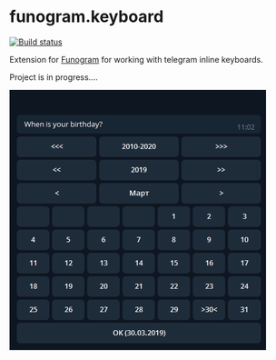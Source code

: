 # funogram.keyboard
[![Build status](https://ci.appveyor.com/api/projects/status/d9r9f8aeolteak0b/branch/master?svg=true)](https://ci.appveyor.com/project/dohly/funogram-keyboard/branch/master)


Extension for [Funogram](https://github.com/Dolfik1/Funogram/) for working with telegram inline keyboards.

Project is in progress....

![Calendar](calendar.gif)

